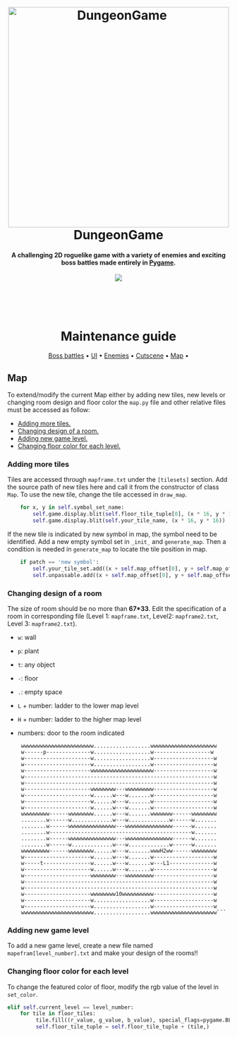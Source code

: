 <h1 align="center">
  <br>
  <a href="https://github.com/Team-Lavender/DungeonGame"><img src="https://media.indiedb.com/cache/images/games/1/21/20665/thumb_620x2000/titlescreen.png" alt="DungeonGame" width="500"></a>
  <br>
  DungeonGame
  <br>
</h1>

<h4 align="center">A challenging 2D roguelike game with a variety of enemies and exciting boss battles made entirely in <a href="https://www.pygame.org/" target="_blank">Pygame</a>.</h4>

<p align="center">
 </a>
  <a href="https://saythanks.io/to/amitmerchant1990">
      <img src="https://img.shields.io/badge/python-3.8-blue.svg">



<h1 align="center">
  <br>
  <a ></a>
  <br>
  Maintenance guide
  <br>
</h1>


  
  </a>

</p>

<p align="center">
  <a href="#boss">Boss battles</a> •
  <a href="#ui">UI</a> •
  <a href="#enemies">Enemies</a> •
  <a href="#cutscene">Cutscene</a> •
  <a href="#map">Map</a> •
</p>


## Map
To extend/modify the current Map either by adding new tiles, new levels or changing room design and floor color the `map.py` file and other relative files must be accessed as follow:


- [Adding more tiles.](#adding-more-tiles)
- [Changing design of a room.](#changing-design-of-a-room)
- [Adding new game level.](#adding-new-game-level)
- [Changing floor color for each level.](#changing-floor-color-for-each-level)

### Adding more tiles 
Tiles are accessed through `mapframe.txt` under the `[tilesets]` section. Add the source path of new tiles here and call it from the constructor of class `Map`. 
To use the new tile, change the tile accessed in `draw_map`.
```python
    for x, y in self.symbol_set_name:  
        self.game.display.blit(self.floor_tile_tuple[0], (x * 16, y * 16))  
        self.game.display.blit(self.your_tile_name, (x * 16, y * 16))
```
If the new tile is indicated by new symbol in map, the symbol need to be identified. Add a new empty symbol set in `_init_` and `generate_map`. Then a condition is needed in `generate_map` to locate the tile position in map.
```python
    if patch == 'new symbol':  
	    self.your_tile_set.add((x + self.map_offset[0], y + self.map_offset[1]))  
	    self.unpassable.add((x + self.map_offset[0], y + self.map_offset[1]))
```

### Changing design of a room  
The size of room should be no more than **67*33**. Edit the specification of a room in corresponding file (Level 1: `mapframe.txt`, Level2: `mapframe2.txt`, Level 3: `mapframe2.txt`).
 - `w`: wall
 - `p`: plant
 - `t`: any object
 - `-`: floor
 - `.`: empty space
 - `L` + number: ladder to the lower map level
 - `H` + number: ladder to the higher map level
 - numbers: door to the room indicated
 

    ```
     wwwwwwwwwwwwwwwwwwwwwww..................wwwwwwwwwwwwwwwwwwwww  
     w------p--------------w..................w------------------w  
     w---------------------w..................w-------------------w  
     w---------------------w..................w-------------------w  
     w---------------------wwwwwwwwwwwwwwwwwwww-------------------w  
     w------------------------------------------------------------w  
     w------------------------------------------------------------w  
     w---------------------wwwwwwww---wwwwwwwww-------------------w  
     w---------------------w......w---w.......w-------------------w  
     w---------------------w......w---w.......w-------------------w  
     w---------------------w......w---w.......w-------------------w  
     wwwwwwwww------wwwwwwww......w---w.......wwwwwww------wwwwwwww  
     ........w------w.............w---w.............w------w.......  
     ........w------wwwwwwwwwwwwwww---wwwwwwwwwwwwwww------w.......  
     ........w---------------------------------------------w.......  
     ........w------wwwwwwwwwwwwwww---wwwwwwwwwwwwwww------w.......  
     ........w------w.............w---w.............w------w.......  
     wwwwwwwww------wwwwwwww......w---w.......wwwH2ww------wwwwwwww  
     w---------------------w......w---w.......w-------------------w  
     w-----t---------------w......w---w.......w---L1--------------w  
     w---------------------w......w---w.......w-------------------w  
     w---------------------wwwwwwww---wwwwwwwww-------------------w  
     w------------------------------------------------------------w  
     w------------------------------------------------------------w  
     w---------------------wwwwwwww10wwwwwwwwww-------------------w  
     w---------------------w..................w-------------------w  
     w---------------------w..................w-------------------w  
     wwwwwwwwwwwwwwwwwwwwwww..................wwwwwwwwwwwwwwwwwwwww```

### Adding new game level
To add a new game level, create a new file named `mapefram[level_number].txt` and make your design of the rooms!!

### Changing floor color for each level
To change the featured color of floor, modify the rgb value of the level in `set_color`.

   ```python 
   elif self.current_level == level_number:  
	   for tile in floor_tiles:  
	        tile.fill((r_value, g_value, b_value), special_flags=pygame.BLEND_RGBA_MULT)  
	        self.floor_tile_tuple = self.floor_tile_tuple + (tile,)
  ```